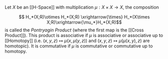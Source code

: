 
Let $X$ be an [[H-Space]] with multiplication $\mu:X\times X\rightarrow X$, the composition 

$$ H_*(X;R)\otimes H_*(X;R) \xrightarrow{\times} H_*(X\times X;R)\xrightarrow{\mu_*}H_*(X;R)$$
is called the *Pontryagin Product* (where the first map is the [[Cross Product]]). 
This product is associative if $\mu$ is associative or associative up to [[Homotopy]] (i.e. $(x,y,z)\mapsto \mu(x,\mu(y,z))$ and $(x,y,z)\mapsto \mu(\mu(x,y),z)$ are homotopic).
It is commutative if $\mu$ is commutative or commutative up to homotopy.